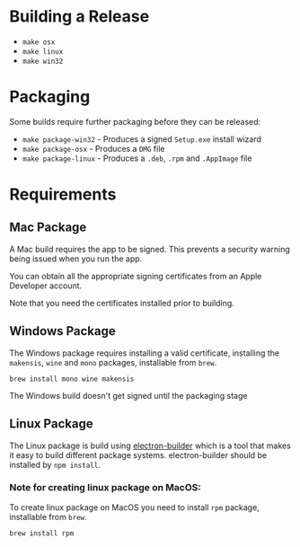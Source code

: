 # Building a Release

* `make osx`
* `make linux`
* `make win32`

# Packaging

Some builds require further packaging before they can be released:

* `make package-win32` - Produces a signed `Setup.exe` install wizard
* `make package-osx` - Produces a `DMG` file
* `make package-linux` - Produces a `.deb`, `.rpm` and `.AppImage` file


# Requirements

## Mac Package

A Mac build requires the app to be signed. This prevents a security warning being issued when you run the app.

You can obtain all the appropriate signing certificates from an Apple Developer account.

Note that you need the certificates installed prior to building.

## Windows Package

The Windows package requires installing a valid certificate, installing the `makensis`, `wine` and `mono` packages, installable from `brew`.

`brew install mono wine makensis`

The Windows build doesn't get signed until the packaging stage

## Linux Package

The Linux package is build using [electron-builder][1] which is a tool that makes it easy to build different package systems.
electron-builder should be installed by `npm install`.

### Note for creating linux package on MacOS:

To create linux package on MacOS you need to install `rpm` package, installable from `brew`.

`brew install rpm`


[1]: https://www.electron.build/
